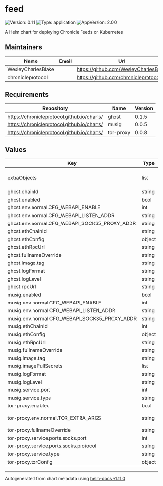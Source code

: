 # feed

![Version: 0.1.1](https://img.shields.io/badge/Version-0.1.1-informational?style=flat-square) ![Type: application](https://img.shields.io/badge/Type-application-informational?style=flat-square) ![AppVersion: 2.0.0](https://img.shields.io/badge/AppVersion-2.0.0-informational?style=flat-square)


A Helm chart for deploying Chronicle Feeds on Kubernetes

## Maintainers

| Name | Email | Url |
| ---- | ------ | --- |
| WesleyCharlesBlake |  | <https://github.com/WesleyCharlesBlake> |
| chronicleprotocol |  | <https://github.com/chronicleprotocol> |

## Requirements

| Repository | Name | Version |
|------------|------|---------|
| https://chronicleprotocol.github.io/charts/ | ghost | 0.1.5 |
| https://chronicleprotocol.github.io/charts/ | musig | 0.0.5 |
| https://chronicleprotocol.github.io/charts/ | tor-proxy | 0.0.8 |

## Values

| Key | Type | Default | Description |
|-----|------|---------|-------------|
| extraObjects | list | `[]` | Extra K8s manifests to deploy |
| ghost.chainId | string | `nil` |  |
| ghost.enabled | bool | `true` |  |
| ghost.env.normal.CFG_WEBAPI_ENABLE | int | `1` |  |
| ghost.env.normal.CFG_WEBAPI_LISTEN_ADDR | string | `""` |  |
| ghost.env.normal.CFG_WEBAPI_SOCKS5_PROXY_ADDR | string | `"tor-proxy:9050"` |  |
| ghost.ethChainId | string | `nil` |  |
| ghost.ethConfig | object | `{}` |  |
| ghost.ethRpcUrl | string | `nil` |  |
| ghost.fullnameOverride | string | `"ghost"` |  |
| ghost.image.tag | string | `"0.15.0"` |  |
| ghost.logFormat | string | `nil` |  |
| ghost.logLevel | string | `nil` |  |
| ghost.rpcUrl | string | `nil` |  |
| musig.enabled | bool | `true` |  |
| musig.env.normal.CFG_WEBAPI_ENABLE | int | `1` |  |
| musig.env.normal.CFG_WEBAPI_LISTEN_ADDR | string | `":8080"` |  |
| musig.env.normal.CFG_WEBAPI_SOCKS5_PROXY_ADDR | string | `"tor-proxy:9050"` |  |
| musig.ethChainId | int | `1` |  |
| musig.ethConfig | object | `{}` |  |
| musig.ethRpcUrl | string | `nil` |  |
| musig.fullnameOverride | string | `"musig"` |  |
| musig.image.tag | string | `"0.4.0"` |  |
| musig.imagePullSecrets | list | `[]` |  |
| musig.logFormat | string | `nil` |  |
| musig.logLevel | string | `nil` |  |
| musig.service.port | int | `8080` |  |
| musig.service.type | string | `"ClusterIP"` |  |
| tor-proxy.enabled | bool | `true` |  |
| tor-proxy.env.normal.TOR_EXTRA_ARGS | string | `"SocksPort 0.0.0.0:9050\nHiddenServiceDir /var/lib/tor/hidden_services\nHiddenServicePort 8888 musig:8080\n"` |  |
| tor-proxy.fullnameOverride | string | `"tor-proxy"` |  |
| tor-proxy.service.ports.socks.port | int | `9050` |  |
| tor-proxy.service.ports.socks.protocol | string | `"TCP"` |  |
| tor-proxy.service.type | string | `"ClusterIP"` |  |
| tor-proxy.torConfig | object | `{}` |  |

----------------------------------------------
Autogenerated from chart metadata using [helm-docs v1.11.0](https://github.com/norwoodj/helm-docs/releases/v1.11.0)
